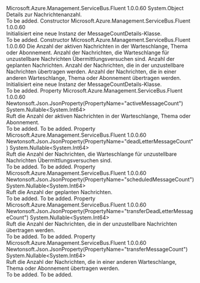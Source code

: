 <Type Name="MessageCountDetails" FullName="Microsoft.Azure.Management.ServiceBus.Fluent.Models.MessageCountDetails">
  <TypeSignature Language="C#" Value="public class MessageCountDetails" />
  <TypeSignature Language="ILAsm" Value=".class public auto ansi beforefieldinit MessageCountDetails extends System.Object" />
  <TypeSignature Language="DocId" Value="T:Microsoft.Azure.Management.ServiceBus.Fluent.Models.MessageCountDetails" />
  <TypeSignature Language="VB.NET" Value="Public Class MessageCountDetails" />
  <TypeSignature Language="F#" Value="type MessageCountDetails = class" />
  <AssemblyInfo>
    <AssemblyName>Microsoft.Azure.Management.ServiceBus.Fluent</AssemblyName>
    <AssemblyVersion>1.0.0.60</AssemblyVersion>
  </AssemblyInfo>
  <Base>
    <BaseTypeName>System.Object</BaseTypeName>
  </Base>
  <Interfaces />
  <Docs>
    <summary>
            Details zur Nachrichtenanzahl.
            </summary>
    <remarks>To be added.</remarks>
  </Docs>
  <Members>
    <Member MemberName=".ctor">
      <MemberSignature Language="C#" Value="public MessageCountDetails ();" />
      <MemberSignature Language="ILAsm" Value=".method public hidebysig specialname rtspecialname instance void .ctor() cil managed" />
      <MemberSignature Language="DocId" Value="M:Microsoft.Azure.Management.ServiceBus.Fluent.Models.MessageCountDetails.#ctor" />
      <MemberSignature Language="VB.NET" Value="Public Sub New ()" />
      <MemberType>Constructor</MemberType>
      <AssemblyInfo>
        <AssemblyName>Microsoft.Azure.Management.ServiceBus.Fluent</AssemblyName>
        <AssemblyVersion>1.0.0.60</AssemblyVersion>
      </AssemblyInfo>
      <Parameters />
      <Docs>
        <summary>
            Initialisiert eine neue Instanz der MessageCountDetails-Klasse.
            </summary>
        <remarks>To be added.</remarks>
      </Docs>
    </Member>
    <Member MemberName=".ctor">
      <MemberSignature Language="C#" Value="public MessageCountDetails (Nullable&lt;long&gt; activeMessageCount = null, Nullable&lt;long&gt; deadLetterMessageCount = null, Nullable&lt;long&gt; scheduledMessageCount = null, Nullable&lt;long&gt; transferDeadLetterMessageCount = null, Nullable&lt;long&gt; transferMessageCount = null);" />
      <MemberSignature Language="ILAsm" Value=".method public hidebysig specialname rtspecialname instance void .ctor(valuetype System.Nullable`1&lt;int64&gt; activeMessageCount, valuetype System.Nullable`1&lt;int64&gt; deadLetterMessageCount, valuetype System.Nullable`1&lt;int64&gt; scheduledMessageCount, valuetype System.Nullable`1&lt;int64&gt; transferDeadLetterMessageCount, valuetype System.Nullable`1&lt;int64&gt; transferMessageCount) cil managed" />
      <MemberSignature Language="DocId" Value="M:Microsoft.Azure.Management.ServiceBus.Fluent.Models.MessageCountDetails.#ctor(System.Nullable{System.Int64},System.Nullable{System.Int64},System.Nullable{System.Int64},System.Nullable{System.Int64},System.Nullable{System.Int64})" />
      <MemberSignature Language="VB.NET" Value="Public Sub New (Optional activeMessageCount As Nullable(Of Long) = null, Optional deadLetterMessageCount As Nullable(Of Long) = null, Optional scheduledMessageCount As Nullable(Of Long) = null, Optional transferDeadLetterMessageCount As Nullable(Of Long) = null, Optional transferMessageCount As Nullable(Of Long) = null)" />
      <MemberSignature Language="F#" Value="new Microsoft.Azure.Management.ServiceBus.Fluent.Models.MessageCountDetails : Nullable&lt;int64&gt; * Nullable&lt;int64&gt; * Nullable&lt;int64&gt; * Nullable&lt;int64&gt; * Nullable&lt;int64&gt; -&gt; Microsoft.Azure.Management.ServiceBus.Fluent.Models.MessageCountDetails" Usage="new Microsoft.Azure.Management.ServiceBus.Fluent.Models.MessageCountDetails (activeMessageCount, deadLetterMessageCount, scheduledMessageCount, transferDeadLetterMessageCount, transferMessageCount)" />
      <MemberType>Constructor</MemberType>
      <AssemblyInfo>
        <AssemblyName>Microsoft.Azure.Management.ServiceBus.Fluent</AssemblyName>
        <AssemblyVersion>1.0.0.60</AssemblyVersion>
      </AssemblyInfo>
      <Parameters>
        <Parameter Name="activeMessageCount" Type="System.Nullable&lt;System.Int64&gt;" />
        <Parameter Name="deadLetterMessageCount" Type="System.Nullable&lt;System.Int64&gt;" />
        <Parameter Name="scheduledMessageCount" Type="System.Nullable&lt;System.Int64&gt;" />
        <Parameter Name="transferDeadLetterMessageCount" Type="System.Nullable&lt;System.Int64&gt;" />
        <Parameter Name="transferMessageCount" Type="System.Nullable&lt;System.Int64&gt;" />
      </Parameters>
      <Docs>
        <param name="activeMessageCount">Die Anzahl der aktiven Nachrichten in der Warteschlange, Thema oder Abonnement.</param>
        <param name="deadLetterMessageCount">Anzahl der Nachrichten, die Warteschlange für unzustellbare Nachrichten Übermittlungsversuchen sind.</param>
        <param name="scheduledMessageCount">Anzahl der geplanten Nachrichten.</param>
        <param name="transferDeadLetterMessageCount">Anzahl der Nachrichten, die in der unzustellbare Nachrichten übertragen werden.</param>
        <param name="transferMessageCount">Anzahl der Nachrichten, die in einer anderen Warteschlange, Thema oder Abonnement übertragen werden.</param>
        <summary>
            Initialisiert eine neue Instanz der MessageCountDetails-Klasse.
            </summary>
        <remarks>To be added.</remarks>
      </Docs>
    </Member>
    <Member MemberName="ActiveMessageCount">
      <MemberSignature Language="C#" Value="public Nullable&lt;long&gt; ActiveMessageCount { get; }" />
      <MemberSignature Language="ILAsm" Value=".property instance valuetype System.Nullable`1&lt;int64&gt; ActiveMessageCount" />
      <MemberSignature Language="DocId" Value="P:Microsoft.Azure.Management.ServiceBus.Fluent.Models.MessageCountDetails.ActiveMessageCount" />
      <MemberSignature Language="VB.NET" Value="Public ReadOnly Property ActiveMessageCount As Nullable(Of Long)" />
      <MemberSignature Language="F#" Value="member this.ActiveMessageCount : Nullable&lt;int64&gt;" Usage="Microsoft.Azure.Management.ServiceBus.Fluent.Models.MessageCountDetails.ActiveMessageCount" />
      <MemberType>Property</MemberType>
      <AssemblyInfo>
        <AssemblyName>Microsoft.Azure.Management.ServiceBus.Fluent</AssemblyName>
        <AssemblyVersion>1.0.0.60</AssemblyVersion>
      </AssemblyInfo>
      <Attributes>
        <Attribute>
          <AttributeName>Newtonsoft.Json.JsonProperty(PropertyName="activeMessageCount")</AttributeName>
        </Attribute>
      </Attributes>
      <ReturnValue>
        <ReturnType>System.Nullable&lt;System.Int64&gt;</ReturnType>
      </ReturnValue>
      <Docs>
        <summary>
            Ruft die Anzahl der aktiven Nachrichten in der Warteschlange, Thema oder Abonnement.
            </summary>
        <value>To be added.</value>
        <remarks>To be added.</remarks>
      </Docs>
    </Member>
    <Member MemberName="DeadLetterMessageCount">
      <MemberSignature Language="C#" Value="public Nullable&lt;long&gt; DeadLetterMessageCount { get; }" />
      <MemberSignature Language="ILAsm" Value=".property instance valuetype System.Nullable`1&lt;int64&gt; DeadLetterMessageCount" />
      <MemberSignature Language="DocId" Value="P:Microsoft.Azure.Management.ServiceBus.Fluent.Models.MessageCountDetails.DeadLetterMessageCount" />
      <MemberSignature Language="VB.NET" Value="Public ReadOnly Property DeadLetterMessageCount As Nullable(Of Long)" />
      <MemberSignature Language="F#" Value="member this.DeadLetterMessageCount : Nullable&lt;int64&gt;" Usage="Microsoft.Azure.Management.ServiceBus.Fluent.Models.MessageCountDetails.DeadLetterMessageCount" />
      <MemberType>Property</MemberType>
      <AssemblyInfo>
        <AssemblyName>Microsoft.Azure.Management.ServiceBus.Fluent</AssemblyName>
        <AssemblyVersion>1.0.0.60</AssemblyVersion>
      </AssemblyInfo>
      <Attributes>
        <Attribute>
          <AttributeName>Newtonsoft.Json.JsonProperty(PropertyName="deadLetterMessageCount")</AttributeName>
        </Attribute>
      </Attributes>
      <ReturnValue>
        <ReturnType>System.Nullable&lt;System.Int64&gt;</ReturnType>
      </ReturnValue>
      <Docs>
        <summary>
            Ruft die Anzahl der Nachrichten, die Warteschlange für unzustellbare Nachrichten Übermittlungsversuchen sind.
            </summary>
        <value>To be added.</value>
        <remarks>To be added.</remarks>
      </Docs>
    </Member>
    <Member MemberName="ScheduledMessageCount">
      <MemberSignature Language="C#" Value="public Nullable&lt;long&gt; ScheduledMessageCount { get; }" />
      <MemberSignature Language="ILAsm" Value=".property instance valuetype System.Nullable`1&lt;int64&gt; ScheduledMessageCount" />
      <MemberSignature Language="DocId" Value="P:Microsoft.Azure.Management.ServiceBus.Fluent.Models.MessageCountDetails.ScheduledMessageCount" />
      <MemberSignature Language="VB.NET" Value="Public ReadOnly Property ScheduledMessageCount As Nullable(Of Long)" />
      <MemberSignature Language="F#" Value="member this.ScheduledMessageCount : Nullable&lt;int64&gt;" Usage="Microsoft.Azure.Management.ServiceBus.Fluent.Models.MessageCountDetails.ScheduledMessageCount" />
      <MemberType>Property</MemberType>
      <AssemblyInfo>
        <AssemblyName>Microsoft.Azure.Management.ServiceBus.Fluent</AssemblyName>
        <AssemblyVersion>1.0.0.60</AssemblyVersion>
      </AssemblyInfo>
      <Attributes>
        <Attribute>
          <AttributeName>Newtonsoft.Json.JsonProperty(PropertyName="scheduledMessageCount")</AttributeName>
        </Attribute>
      </Attributes>
      <ReturnValue>
        <ReturnType>System.Nullable&lt;System.Int64&gt;</ReturnType>
      </ReturnValue>
      <Docs>
        <summary>
            Ruft die Anzahl der geplanten Nachrichten.
            </summary>
        <value>To be added.</value>
        <remarks>To be added.</remarks>
      </Docs>
    </Member>
    <Member MemberName="TransferDeadLetterMessageCount">
      <MemberSignature Language="C#" Value="public Nullable&lt;long&gt; TransferDeadLetterMessageCount { get; }" />
      <MemberSignature Language="ILAsm" Value=".property instance valuetype System.Nullable`1&lt;int64&gt; TransferDeadLetterMessageCount" />
      <MemberSignature Language="DocId" Value="P:Microsoft.Azure.Management.ServiceBus.Fluent.Models.MessageCountDetails.TransferDeadLetterMessageCount" />
      <MemberSignature Language="VB.NET" Value="Public ReadOnly Property TransferDeadLetterMessageCount As Nullable(Of Long)" />
      <MemberSignature Language="F#" Value="member this.TransferDeadLetterMessageCount : Nullable&lt;int64&gt;" Usage="Microsoft.Azure.Management.ServiceBus.Fluent.Models.MessageCountDetails.TransferDeadLetterMessageCount" />
      <MemberType>Property</MemberType>
      <AssemblyInfo>
        <AssemblyName>Microsoft.Azure.Management.ServiceBus.Fluent</AssemblyName>
        <AssemblyVersion>1.0.0.60</AssemblyVersion>
      </AssemblyInfo>
      <Attributes>
        <Attribute>
          <AttributeName>Newtonsoft.Json.JsonProperty(PropertyName="transferDeadLetterMessageCount")</AttributeName>
        </Attribute>
      </Attributes>
      <ReturnValue>
        <ReturnType>System.Nullable&lt;System.Int64&gt;</ReturnType>
      </ReturnValue>
      <Docs>
        <summary>
            Ruft die Anzahl der Nachrichten, die in der unzustellbare Nachrichten übertragen werden.
            </summary>
        <value>To be added.</value>
        <remarks>To be added.</remarks>
      </Docs>
    </Member>
    <Member MemberName="TransferMessageCount">
      <MemberSignature Language="C#" Value="public Nullable&lt;long&gt; TransferMessageCount { get; }" />
      <MemberSignature Language="ILAsm" Value=".property instance valuetype System.Nullable`1&lt;int64&gt; TransferMessageCount" />
      <MemberSignature Language="DocId" Value="P:Microsoft.Azure.Management.ServiceBus.Fluent.Models.MessageCountDetails.TransferMessageCount" />
      <MemberSignature Language="VB.NET" Value="Public ReadOnly Property TransferMessageCount As Nullable(Of Long)" />
      <MemberSignature Language="F#" Value="member this.TransferMessageCount : Nullable&lt;int64&gt;" Usage="Microsoft.Azure.Management.ServiceBus.Fluent.Models.MessageCountDetails.TransferMessageCount" />
      <MemberType>Property</MemberType>
      <AssemblyInfo>
        <AssemblyName>Microsoft.Azure.Management.ServiceBus.Fluent</AssemblyName>
        <AssemblyVersion>1.0.0.60</AssemblyVersion>
      </AssemblyInfo>
      <Attributes>
        <Attribute>
          <AttributeName>Newtonsoft.Json.JsonProperty(PropertyName="transferMessageCount")</AttributeName>
        </Attribute>
      </Attributes>
      <ReturnValue>
        <ReturnType>System.Nullable&lt;System.Int64&gt;</ReturnType>
      </ReturnValue>
      <Docs>
        <summary>
            Ruft die Anzahl der Nachrichten, die in einer anderen Warteschlange, Thema oder Abonnement übertragen werden.
            </summary>
        <value>To be added.</value>
        <remarks>To be added.</remarks>
      </Docs>
    </Member>
  </Members>
</Type>